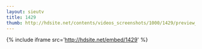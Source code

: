```yaml
---
layout: sieutv
title: 1429
thumb: http://hdsite.net/contents/videos_screenshots/1000/1429/preview_360p.mp4.jpg
---
```

{% include iframe src='http://hdsite.net/embed/1429' %}
 
